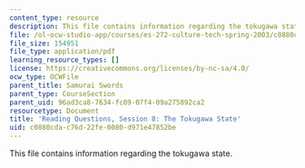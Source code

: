 ```yaml
---
content_type: resource
description: This file contains information regarding the tokugawa state.
file: /ol-ocw-studio-app/courses/es-272-culture-tech-spring-2003/c0880cdac76d22fe0080d971e47852be_MITES_272S03_q08.pdf
file_size: 154951
file_type: application/pdf
learning_resource_types: []
license: https://creativecommons.org/licenses/by-nc-sa/4.0/
ocw_type: OCWFile
parent_title: Samurai Swords
parent_type: CourseSection
parent_uid: 96ad3ca8-7634-fc09-07f4-09a275892ca2
resourcetype: Document
title: 'Reading Questions, Session 8: The Tokugawa State'
uid: c0880cda-c76d-22fe-0080-d971e47852be
---
```

This file contains information regarding the tokugawa state.